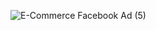 ![E-Commerce Facebook Ad (5)](https://github.com/youssef235/NotifyMe/assets/55225729/202a8409-da54-4d86-9f0a-e0226a4f717e)
